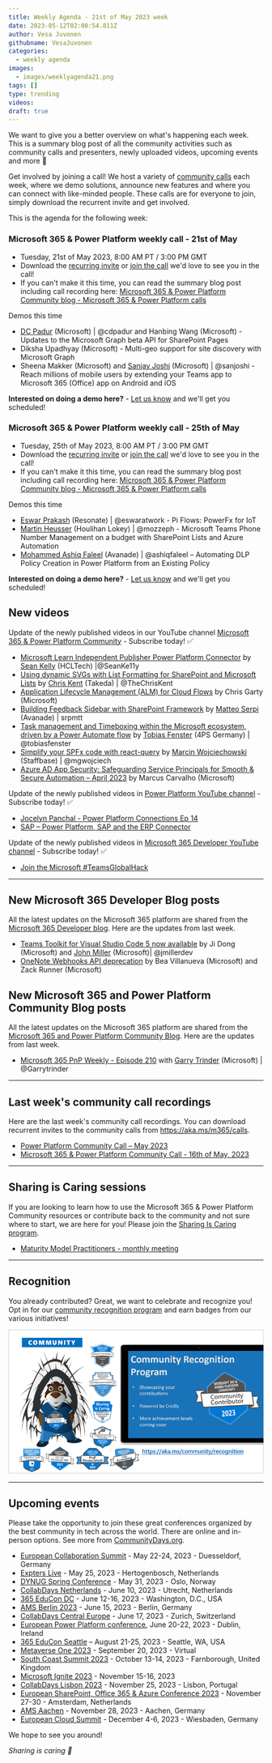 ```yaml
---
title: Weekly Agenda - 21st of May 2023 week
date: 2023-05-12T02:00:54.811Z
author: Vesa Juvonen
githubname: VesaJuvonen
categories:
  - weekly agenda
images:
  - images/weeklyagenda21.png
tags: []
type: trending
videos:
draft: true
---
```


We want to give you a better overview on what's happening each week. This is a summary blog post of all the community activities such as community calls and presenters, newly uploaded videos, upcoming events and more 🚀

Get involved by joining a call! We host a variety of [community calls](https://aka.ms/community/calls) each week, where we demo solutions, announce new features and where you can connect with like-minded people. These calls are for everyone to join, simply download the recurrent invite and get involved.

This is the agenda for the following week:

### Microsoft 365 & Power Platform weekly call - 21st of May

* Tuesday, 21st of May 2023, 8:00 AM PT / 3:00 PM GMT
* Download the [recurring invite](https://aka.ms/m365-dev-call) or [join the call](https://aka.ms/m365-dev-call-join) we'd love to see you in the call!
* If you can't make it this time, you can read the summary blog post including call recording here: [Microsoft 365 & Power Platform Community blog - Microsoft 365 & Power Platform calls](https://pnp.github.io/blog/categories/microsoft-365-platform-call/)

Demos this time

* [DC Padur](https://twitter.com/dcpadur) (Microsoft) | @cdpadur and Hanbing Wang (Microsoft) - Updates to the Microsoft Graph beta API for SharePoint Pages
* Diksha Upadhyay (Microsoft) - Multi-geo support for site discovery with Microsoft Graph
* Sheena Makker (Microsoft) and [Sanjay Joshi](https://twitter.com/sanjoshi) (Microsoft) | @sanjoshi - Reach millions of mobile users by extending your Teams app to Microsoft 365 (Office) app on Android and iOS


**Interested on doing a demo here?** - [Let us know](https://aka.ms/community/request/demo) and we'll get you scheduled!

### Microsoft 365 & Power Platform weekly call - 25th of May

* Tuesday, 25th of May 2023, 8:00 AM PT / 3:00 PM GMT
* Download the [recurring invite](https://aka.ms/m365-dev-call) or [join the call](https://aka.ms/m365-dev-call-join) we'd love to see you in the call!
* If you can't make it this time, you can read the summary blog post including call recording here: [Microsoft 365 & Power Platform Community blog - Microsoft 365 & Power Platform calls](https://pnp.github.io/blog/categories/microsoft-365-platform-call/)

Demos this time

* [Eswar Prakash](https://twitter.com/eswaratwork) (Resonate) | @eswaratwork - Pi Flows: PowerFx for IoT
* [Martin Heusser](https://twitter.com/mozzeph) (Houlihan Lokey) | @mozzeph - Microsoft Teams Phone Number Management on a budget with SharePoint Lists and Azure Automation
* [Mohammed Ashiq Faleel](https://twitter.com/AshiqFaleel) (Avanade) | @ashiqfaleel – Automating DLP Policy Creation in Power Platform from an Existing Policy



**Interested on doing a demo here?** - [Let us know](https://aka.ms/community/request/demo) and we'll get you scheduled!

## New videos 

Update of the newly published videos in our YouTube channel [Microsoft 365 & Power Platform Community](https://www.youtube.com/channel/UC_mKdhw-V6CeCM7gTo_Iy7w) - Subscribe today! ✅

* [Microsoft Learn Independent Publisher Power Platform Connector](https://www.youtube.com/watch?v=r2pv7b9fssw) by [Sean Kelly](https://twitter.com/@SeanKe11y) (HCLTech) |@SeanKe11y
* [Using dynamic SVGs with List Formatting for SharePoint and Microsoft Lists](https://www.youtube.com/watch?v=2mxoa9gZ-5E) by [Chris Kent](https://twitter.com/theChrisKent) (Takeda) | @TheChrisKent
* [Application Lifecycle Management (ALM) for Cloud Flows](https://www.youtube.com/watch?v=YOpOaNxeaFI) by Chris Garty (Microsoft) 
* [Building Feedback Sidebar with SharePoint Framework](https://www.youtube.com/watch?v=o2ZIb2jnttY) by [Matteo Serpi](https://github.com/srpmtt) (Avanade) | srpmtt
* [Task management and Timeboxing within the Microsoft ecosystem, driven by a Power Automate flow](https://www.youtube.com/watch?v=zqUeQ2I_9lc) by [Tobias Fenster](https://twitter.com/tobiasfenster) (4PS Germany) | @tobiasfenster
* [Simplify your SPFx code with react-query](https://www.youtube.com/watch?v=0rCOEjZhEbs) by [Marcin Wojciechowski](https://twitter.com/mgwojciech) (Staffbase) | @mgwojciech
* [Azure AD App Security: Safeguarding Service Principals for Smooth & Secure Automation – April 2023](https://www.youtube.com/watch?v=KCaXHRb4_4g) by Marcus Carvalho (Microsoft)  


Update of the newly published videos in [Power Platform YouTube channel](https://www.youtube.com/@mspowerplatform) - Subscribe today! ✅

* [Jocelyn Panchal - Power Platform Connections Ep 14](https://www.youtube.com/watch?v=zFFTeYiKFTw)
* [SAP – Power Platform, SAP and the ERP Connector](https://www.youtube.com/watch?v=kBZWRrJ4lvg)


Update of the newly published videos in [Microsoft 365 Developer YouTube channel](https://www.youtube.com/@Microsoft365Developer) - Subscribe today! ✅

* [Join the Microsoft #TeamsGlobalHack](https://www.youtube.com/shorts/TCjWqcQkj7w)

---

## New Microsoft 365 Developer Blog posts

All the latest updates on the Microsoft 365 platform are shared from the [Microsoft 365 Developer blog](https://devblogs.microsoft.com/microsoft365dev/). Here are the updates from last week.

* [Teams Toolkit for Visual Studio Code 5 now available](https://devblogs.microsoft.com/microsoft365dev/teams-toolkit-for-visual-studio-code-v5-0-now-available/) by Ji Dong (Microsoft) and [John Miller](https://twitter.com/jmillerdev)  (Microsoft)| @jmillerdev
* [OneNote Webhooks API deprecation](https://devblogs.microsoft.com/microsoft365dev/onenote-webhooks-api-deprecation/) by Bea Villanueva (Microsoft) and Zack Runner (Microsoft)


## New Microsoft 365 and Power Platform Community Blog posts

All the latest updates on the Microsoft 365 platform are shared from the [Microsoft 365 and Power Platform Community Blog](https://pnp.github.io/blog/). Here are the updates from last week.

* [Microsoft 365 PnP Weekly - Episode 210](https://pnp.github.io/blog/microsoft-365-pnp-weekly/episode-210/) with [Garry Trinder](https://twitter.com/garrytrinder) (Microsoft) | @Garrytrinder



---

## Last week's community call recordings

Here are the last week's community call recordings. You can download recurrent invites to the community calls from https://aka.ms/m365/calls.

* [Power Platform Community Call – May 2023](https://pnp.github.io/blog/power-platform-community-call/power-apps-community-call-may-2023/)
* [Microsoft 365 & Power Platform Community Call - 16th of May, 2023](https://pnp.github.io/blog/microsoft-365-platform-community-call/2023-05-16/)

---

## Sharing is Caring sessions

If you are looking to learn how to use the Microsoft 365 & Power Platform Community resources or contribute back to the community and not sure where to start, we are here for you! Please join the [Sharing Is Caring program](https://pnp.github.io/sharing-is-caring/).

* [Maturity Model Practitioners - monthly meeting](https://aka.ms/mm4m365/invite)

---

## Recognition

You already contributed? Great, we want to celebrate and recognize you! Opt in for our [community recognition program](https://pnp.github.io/recognitionprogram/) and earn badges from our various initiatives! 

![together-221201.png](images/community-recognization-program.png)

---

## Upcoming events

Please take the opportunity to join these great conferences organized by the best community in tech across the world. There are online and in-person options. See more from [CommunityDays.org](https://www.communitydays.org/).

* [European Collaboration Summit](https://www.collabsummit.eu/) - May 22-24, 2023 - Duesseldorf, Germany
* [Expters Live](https://www.communitydays.org/event/2023-05-25/experts-live-netherlands) - May 25, 2023 - Hertogenbosch, Netherlands
* [DYNUG Spring Conference](https://www.communitydays.org/event/2023-05-31/dynug-spring-conference) - May 31, 2023 - Oslo, Norway
* [CollabDays Netherlands](https://www.communitydays.org/event/2023-06-10/collabdays-netherlands-2023) - June 10, 2023 - Utrecht, Netherlands
* [365 EduCon DC](https://365educon.com/DC/) - June 12-16, 2023 - Washington, D.C., USA
* [AMS Berlin 2023](https://www.communitydays.org/event/2023-06-15/amsberlin-2023) - June 15, 2023 - Berlin, Germany
* [CollabDays Central Europe](https://www.collabdays.org/2023-ce/) - June 17, 2023 - Zurich, Switzerland
* [European Power Platform conference](https://www.sharepointeurope.com/european-power-platform-conference/), June 20-22, 2023 - Dublin, Ireland
* [365 EduCon Seattle](https://365educon.com/Seattle/) – August 21-25, 2023 - Seattle, WA, USA
* [Metaverse One 2023](https://www.communitydays.org/event/2023-09-20/metaverse-one-2023) - September 20, 2023 - Virtual
* [South Coast Summit 2023](https://www.southcoastsummit.com/) - October 13-14, 2023 - Farnborough, United Kingdom
* [Microsoft Ignite 2023](https://ignite.microsoft.com/) - November 15-16, 2023
* [CollabDays Lisbon 2023](https://www.collabdays.org/2023-lisbon/) - November 25, 2023 - Lisbon, Portugal
* [European SharePoint, Office 365 & Azure Conference 2023](https://www.sharepointeurope.com/) - November 27-30 - Amsterdam, Netherlands
* [AMS Aachen](https://www.communitydays.org/event/2023-11-28/ams-aachen) - November 28, 2023 - Aachen, Germany
* [European Cloud Summit](https://www.cloudsummit.eu/) - December 4-6, 2023 - Wiesbaden, Germany

We hope to see you around!

_Sharing is caring 🧡_
